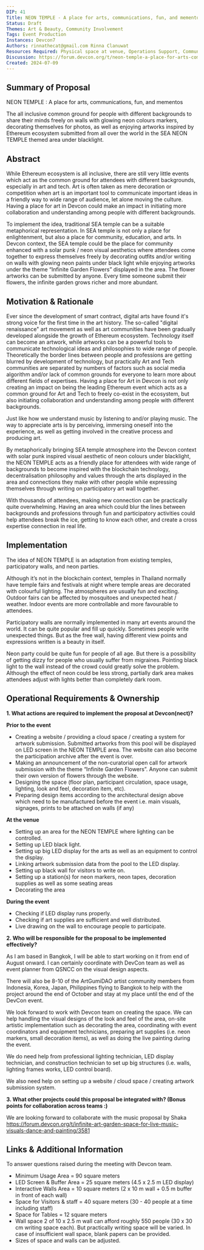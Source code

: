 ```yaml
---
DIP: 41
Title: NEON TEMPLE - A place for arts, communications, fun, and mementos
Status: Draft
Themes: Art & Beauty, Community Involvement
Tags: Event Production
Instances: Devcon7
Authors: rinnathecat@gmail.com Rinna Clanuwat
Resources Required: Physical space at venue, Operations Support, Communication Support, Tech Support
Discussion: https://forum.devcon.org/t/neon-temple-a-place-for-arts-communications-fun-mementos/3588/1
Created: 2024-07-09
---
```


## Summary of Proposal
NEON TEMPLE : A place for arts, communications, fun, and mementos

The all inclusive common ground for people with different backgrounds to share their minds freely on walls with glowing neon colours markers, decorating themselves for photos, as well as enjoying artworks inspired by Ethereum ecosystem submitted from all over the world in the SEA NEON TEMPLE themed area under blacklight.

## Abstract
While Ethereum ecosystem is all inclusive, there are still very little events which act as the common ground for attendees with different backgrounds, especially in art and tech. Art is often taken as mere decoration or competition when art is an important tool to communicate important ideas in a friendly way to wide range of audience, let alone moving the culture. Having a place for art in Devcon could make an impact in initiating more collaboration and understanding among people with different backgrounds.

To implement the idea, traditional SEA temple can be a suitable metaphorical representation. In SEA temple is not only a place for enlightenment, but also a place for community, education, and arts. In Devcon context, the SEA temple could be the place for community enhanced with a solar punk / neon visual aesthetics where attendees come together to express themselves freely by decorating outfits and/or writing on walls with glowing neon paints under black light while enjoying artworks under the theme “Infinite Garden Flowers” displayed in the area. The flower artworks can be submitted by anyone. Every time someone submit their flowers, the infinite garden grows richer and more abundant.

## Motivation & Rationale

Ever since the development of smart contract, digital arts have found it's strong voice for the first time in the art history. The so-called "digital renaissance" art movement as well as art communities have been gradually developed alongside the growth of Ethereum ecosystem. Technology itself can become an artwork, while artworks can be a powerful tools to communicate technological ideas and philosophies to wide range of people. Theoretically the border lines between people and professions are getting blurred by development of technology, but practically Art and Tech communities are separated by numbers of factors such as social media algorithm and/or lack of common grounds for everyone to learn more about different fields of expertises. Having a place for Art in Devcon is not only creating an impact on being the leading Ethereum event which acts as a common ground for Art and Tech to freely co-exist in the ecosystem, but also initiating collaboration and understanding among people with different backgrounds.

Just like how we understand music by listening to and/or playing music. The way to appreciate arts is by perceiving, immersing oneself into the experience, as well as getting involved in the creative process and producing art.

By metaphorically bringing SEA temple atmosphere into the Devcon context with solar punk inspired visual aesthetic of neon colours under blacklight, the NEON TEMPLE acts as a friendly place for attendees with wide range of backgrounds to become inspired with the blockchain technology, decentralisation philosophy and values through the arts displayed in the area and connections they make with other people while expressing themselves through writing on participatory art wall together. 

With thousands of attendees, making new connection can be practically quite overwhelming. Having an area which could blur the lines between backgrounds and professions through fun and participatory activities could help attendees break the ice, getting to know each other, and create a cross expertise connection in real life. 

##  Implementation 
The idea of NEON TEMPLE is an adaptation from existing temples, participatory walls, and neon parties. 

Although it’s not in the blockchain context, temples in Thailand normally have temple fairs and festivals at night where temple areas are decorated with colourful lighting. The atmospheres are usually fun and exciting. Outdoor fairs can be affected by mosquitoes and unexpected heat / weather. Indoor events are more controllable and more favourable to attendees.

Participatory walls are normally implemented in many art events around the world. It can be quite popular and fill up quickly. Sometimes people write unexpected things. But as the free wall, having different view points and expressions written is a beauty in itself.

Neon party could be quite fun for people of all age. But there is a possibility of getting dizzy for people who usually suffer from migraines. Pointing black light to the wall instead of the crowd could greatly solve the problem. Although the effect of neon could be less strong, partially dark area makes attendees adjust with lights better than completely dark room. 

## Operational Requirements & Ownership

**1. What actions are required to implement the proposal at Devcon(nect)?**

**Prior to the event**

- Creating a website / providing a cloud space / creating a system for artwork submission. Submitted artworks from this pool will be displayed on LED screen in the NEON TEMPLE area. The website can also become the participation archive after the event is over.
- Making an announcement of the non-curatorial open call for artwork submission with the theme “Infinite Garden Flowers”. Anyone can submit their own version of flowers through the website.  
- Designing the space (floor plan, participant circulation, space usage, lighting, look and feel, decoration item, etc).  
- Preparing design items according to the architectural design above which need to be manufactured before the event i.e. main visuals, signages, prints to be attached on walls (if any)  

**At the venue**

- Setting up an area for the NEON TEMPLE where lighting can be controlled. 
- Setting up LED black light. 
- Setting up big LED display for the arts as well as an equipment to control the display. 
- Linking artwork submission data from the pool to the LED display. 
- Setting up black wall for visitors to write on. 
- Setting up a station(s) for neon markers, neon tapes, decoration supplies as well as some seating areas 
- Decorating the area  

**During the event**

- Checking if LED display runs properly. 
- Checking if art supplies are sufficient and well distributed.  
- Live drawing on the wall to encourage people to participate.  


**2. Who will be responsible for the proposal to be implemented effectively?**

As I am based in Bangkok, I will be able to start working on it from end of August onward. I can certainly coordinate with DevCon team as well as event planner from QSNCC on the visual design aspects.

There will also be 8-10 of the ArtGumiDAO artist community members from Indonesia, Korea, Japan, Philippines flying to Bangkok to help with the project around the end of October and stay at my place until the end of the DevCon event.

We look forward to work with Devcon team on creating the space. We can help handling the visual designs of the look and feel of the area, on-site artistic implementation such as decorating the area, coordinating with event coordinators and equipment technicians, preparing art supplies (i.e. neon markers, small decoration items), as well as doing the live painting during the event.

We do need help from professional lighting technician, LED display technician, and construction technician to set up big structures (i.e. walls, lighting frames works, LED control board). 

We also need help on setting up a website / cloud space / creating artwork submission system.  


**3. What other projects could this proposal be integrated with? (Bonus points for collaboration across teams :)**

We are looking forward to collaborate with the music proposal by Shaka https://forum.devcon.org/t/infinite-art-garden-space-for-live-music-visuals-dance-and-painting/3581


## Links & Additional Information
To answer questions raised during the meeting with Devcon team.

- Minimum Usage Area = 90 square meters
- LED Screen & Buffer Area = 25 square meters (4.5 x 2.5 m LED display)
- Interactive Walls Area = 10 square meters (2 x 10 m wall + 0.5 m buffer in front of each wall)
- Space for Visitors & staff = 40 square meters (30 - 40 people at a time including staff)
- Space for Tables = 12 square meters
- Wall space 2 of 10 x 2.5 m wall can afford roughly 550 people (30 x 30 cm writing space each). But practically writing space will be varied. In case of insufficient wall space, blank papers can be provided. 
- Sizes of space and walls can be adjusted.
